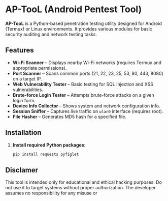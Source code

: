 # AP-TooL (Android Pentest Tool)

**AP-TooL** is a Python-based penetration testing utility designed for Android (Termux) or Linux environments. It provides various modules for basic security auditing and network testing tasks.

## Features

- **Wi-Fi Scanner** – Displays nearby Wi-Fi networks (requires Termux and appropriate permissions).
- **Port Scanner** – Scans common ports (21, 22, 23, 25, 53, 80, 443, 8080) on a target IP.
- **Web Vulnerability Tester** – Basic testing for SQL Injection and XSS vulnerabilities.
- **Brute-force Login Tester** – Attempts brute-force attacks on a given login form.
- **Device Info Collector** – Shows system and network configuration info.
- **Session Sniffer** – Captures live traffic on `wlan0` interface (requires root).
- **File Hasher** – Generates MD5 hash for a specified file.

## Installation

1. **Install required Python packages**:
   ```bash
   pip install requests pyfiglet
## Disclamer
This tool is intended only for educational and ethical hacking purposes. Do not use it to target systems without proper authorization. The developer assumes no responsibility for any misuse or
